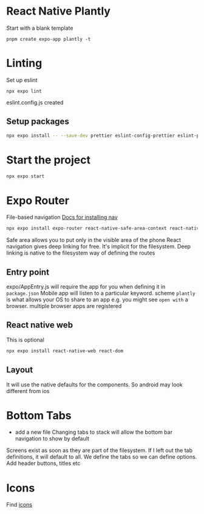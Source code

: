 # React Native Plantly

Start with a blank template
```
pnpm create expo-app plantly -t
```

# Linting
Set up eslint
```
npx expo lint
```
eslint.config.js created 

## Setup packages
```bash
npx expo install -- --save-dev prettier eslint-config-prettier eslint-plugin-prettier eslint-plugin-react-native
```

# Start the project
```bash
npx expo start
```

# Expo Router
File-based navigation
[Docs for installing nav](https://kadikraman.github.io/intermediate-react-native-v2-course/docs/navigation/4-1-install-navigation/)

```bash
npx expo install expo-router react-native-safe-area-context react-native-screens expo-linking expo-constants expo-status-bar
```

Safe area allows you to put only in the visible area of the phone
React navigation gives deep linking for free. It's implicit for the filesystem. Deep linking is native to the filesystem way of defining the routes

## Entry point
expo/AppEntry.js will require the app for you when defining it in `package.json`
Mobile app will listen to a particular keyword. scheme `plantly` is what allows your OS to share to an app
e.g. you might see `open with` a browser. multiple browser apps are registered 

## React native web 
This is optional
```bash
npx expo install react-native-web react-dom
```

## Layout
It will use the native defaults for the components. So android may look different from ios

# Bottom Tabs
- add a new file
Changing tabs to stack will allow the bottom bar navigation to show by default

Screens exist as soon as they are part of the filesystem. 
If I left out the tab definitions, it will default to all. We define the tabs so we can define options. Add header buttons, titles etc

# Icons
Find [icons](https://icons.expo.fyi/Index)


